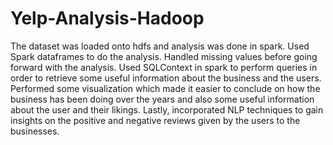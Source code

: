 # Yelp-Analysis-Hadoop
The dataset was loaded onto hdfs and analysis was done in spark.
Used Spark dataframes to do the analysis.
Handled missing values before going forward with the analysis.
Used SQLContext in spark to perform queries in order to retrieve some useful information about the business and the users.
Performed some visualization which made it easier to conclude on how the business has been doing over the years and also some useful information about the user and their likings.
Lastly, incorporated NLP techniques to gain insights on the positive and negative reviews given by the users to the businesses.
